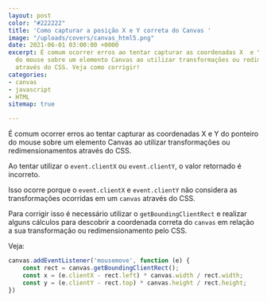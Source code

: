 ```yaml
---
layout: post
color: "#222222"
title: 'Como capturar a posição X e Y correta do Canvas '
image: "/uploads/covers/canvas_html5.png"
date: 2021-06-01 03:00:00 +0000
excerpt: É comum ocorrer erros ao tentar capturar as coordenadas X  e Y do ponteiro
  do mouse sobre um elemento Canvas ao utilizar transformações ou redimensionamentos
  através do CSS. Veja como corrigir!
categories:
- canvas
- javascript
- HTML
sitemap: true

---
```

É comum ocorrer erros ao tentar capturar as coordenadas X  e Y do ponteiro do mouse sobre um elemento Canvas ao utilizar transformações ou redimensionamentos através do CSS.

Ao tentar utilizar o `event.clientX` ou `event.clientY`, o valor retornado é incorreto.

Isso ocorre porque o `event.clientX` e `event.clientY` não considera as transformações ocorridas em um `canvas` através do CSS.

Para corrigir isso é necessário utilizar o `getBoundingClientRect` e realizar alguns cálculos para descobrir a coordenada correta do `canvas` em relação a sua transformação ou redimensionamento pelo CSS.

Veja:

```javascript
canvas.addEventListener('mousemove', function (e) {
    const rect = canvas.getBoundingClientRect();
    const x = (e.clientX - rect.left) * canvas.width / rect.width;
    const y = (e.clientY - rect.top) * canvas.height / rect.height;
})
```